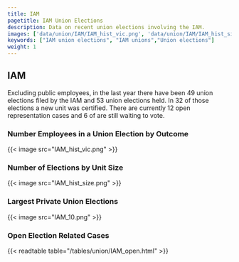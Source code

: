 ```yaml
---
title: IAM
pagetitle: IAM Union Elections
description: Data on recent union elections involving the IAM.
images: ['data/union/IAM/IAM_hist_vic.png', 'data/union/IAM/IAM_hist_size.png', 'data/union/IAM/IAM_10.png']
keywords: ["IAM union elections", "IAM unions","Union elections"]
weight: 1
---
```

##  IAM

Excluding public employees, in the last year there have been 49 union elections filed by the IAM and 53 union elections held. In 32 of those elections a new unit was certified. There are currently 12 open representation cases and 6 of are still waiting to vote.

### Number Employees in a Union Election by Outcome
{{< image src="IAM_hist_vic.png" >}}

### Number of Elections by Unit Size
{{< image src="IAM_hist_size.png" >}}

### Largest Private Union Elections
{{< image src="IAM_10.png" >}}

### Open Election Related Cases
{{< readtable table="/tables/union/IAM_open.html" >}}

